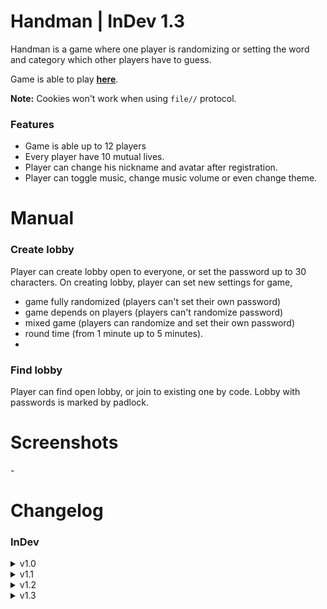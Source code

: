 # Handman | InDev 1.3

Handman is a game where one player is randomizing or setting the word and category which other players have to guess.

Game is able to play **[here](https://panzenon.github.io/2d-game/)**.

**Note:** Cookies won't work when using `file//` protocol.

### Features

- Game is able up to 12 players
- Every player have 10 mutual lives.
- Player can change his nickname and avatar after registration.
- Player can toggle music, change music volume or even change theme.

# Manual

### Create lobby
Player can create lobby open to everyone, or set the password up to 30 characters. On creating lobby, player can set new settings for game,
- game fully randomized (players can't set their own password)
- game depends on players (players can't randomize password)
- mixed game (players can randomize and set their own password)
- round time (from 1 minute up to 5 minutes).
- 

### Find lobby
Player can find open lobby, or join to existing one by code. Lobby with passwords is marked by padlock.

# Screenshots

\-

# Changelog

### InDev
<details>
    <summary>v1.0</summary>

```
- [+] new repository,
- [+] simple layouts.
```

</details>

<details>
    <summary>v1.1</summary>

```
- [+] node.js and express.js,
- [+] ordered html to views and js,css,img,sounds to public,
- [+] designed buttons,
- [+] settings prompt-box,
- [+] about prompt-box,
- [+] play prompt-box,
- [/] layout.
```

</details>

<details>
    <summary>v1.2</summary>

```
- [+] made settings to work (toggling theme and music),
- [+] clicking sounds and background music,
- [+] handman image for light and dark theme,
- [/] about and settings desing.
```

</details>

<details>
    <summary>v1.3</summary>

```
- [+] category menu,
- [+] 
- [/] light theme design
```

</details>